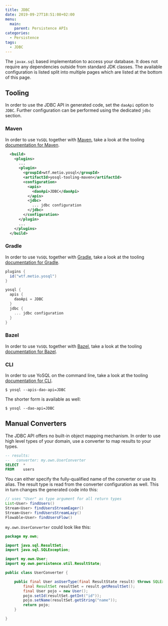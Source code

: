 ```yaml
---
title: JDBC
date: 2019-09-27T18:51:08+02:00
menu:
  main:
    parent: Persistence APIs
categories:
  - Persistence
tags:
  - JDBC
---
```


The `javax.sql` based implementation to access your database. It does not require any dependencies outside from standard JDK classes. The available configuration is listed split into multiple pages which are listed at the bottom of this page.

## Tooling

In order to use the JDBC API in generated code, set the `daoApi` option to `JDBC`. Further configuration can be performed using the dedicated `jdbc` section.

### Maven

In order to use `YoSQL` together with [Maven](https://maven.apache.org/), take a look at the tooling [documentation
for Maven](/tooling/maven/).

```xml
  <build>
    <plugins>
      ...
      <plugin>
        <groupId>wtf.metio.yosql</groupId>
        <artifactId>yosql-tooling-maven</artifactId>
        <configuration>
          <apis>
            <daoApi>JDBC</daoApi>
          </apis>
          <jdbc>
            ... jdbc configuration
          </jdbc>
        </configuration>
      </plugin>
      ...
    </plugins>
  </build>
```

### Gradle

In order to use `YoSQL` together with [Gradle](https://gradle.org/), take a look at the tooling [documentation for Gradle](/tooling/gradle/).

```groovy
plugins {
  id("wtf.metio.yosql")
}

yosql {
  apis {
    daoApi = JDBC
  }
  jdbc {
    ... jdbc configuration
  }
}
```

### Bazel

In order to use `YoSQL` together with [Bazel](https://bazel.build/), take a look at the tooling [documentation for
Bazel](/tooling/bazel/).

### CLI

In order to use YoSQL on the command line, take a look at the tooling [documentation for CLI](/tooling/cli/).

```shell
$ yosql --apis-dao-api=JDBC
```

The shorter form is available as well:

```shell
$ yosql --dao-api=JDBC
```

## Manual Converters

The JDBC API offers no built-in object mapping mechanism. In order to use high level types of your domain, use a converter to map results to your types.

```sql
-- results:
--   converter: my.own.UserConverter
SELECT  *
FROM    users
```

You can either specify the fully-qualified name of the converter or use its alias. The result type is read from the converter configuration as well. This in turn changes the generated code into this:

```java
// uses "User" as type argument for all return types
List<User> findUsers()
Stream<User> findUsersStreamEager()
Stream<User> findUsersStreamLazy()
Flowable<User> findUsersFlow()
```

`my.own.UserConverter` could look like this:

```java
package my.own;

import java.sql.ResultSet;
import java.sql.SQLException;

import my.own.User;
import my.own.persistence.util.ResultState;

public class UserConverter {

    public final User asUserType(final ResultState result) throws SQLException {
        final ResultSet resultSet = result.getResultSet();
        final User pojo = new User();
        pojo.setId(resultSet.getInt("id"));
        pojo.setName(resultSet.getString("name"));
        return pojo;
    }

}
```
